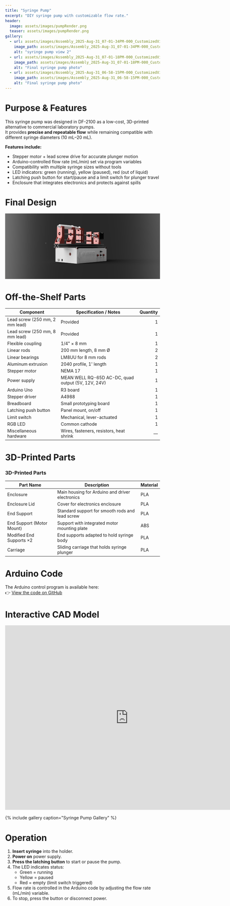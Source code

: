 ```yaml
---
title: "Syringe Pump"
excerpt: "DIY syringe pump with customizable flow rate."
header:
  image: assets/images/pumpRender.png
  teaser: assets/images/pumpRender.png
gallery:
  - url: assets/images/Assembly_2025-Aug-31_07-01-34PM-000_CustomizedView1371566399_png.png
    image_path: assets/images/Assembly_2025-Aug-31_07-01-34PM-000_CustomizedView1371566399_png.png
    alt: "syringe pump view 2"
  - url: assets/images/Assembly_2025-Aug-31_07-01-18PM-000_CustomizedView13917699269_png.png
    image_path: assets/images/Assembly_2025-Aug-31_07-01-18PM-000_CustomizedView13917699269_png.png
    alt: "Final syringe pump photo"
  - url: assets/images/Assembly_2025-Aug-31_06-58-15PM-000_CustomizedView25255171325_png.png
    image_path: assets/images/Assembly_2025-Aug-31_06-58-15PM-000_CustomizedView25255171325_png.png
    alt: "Final syringe pump photo"
---
```


# Purpose & Features

This syringe pump was designed in DF-2100 as a low-cost, 3D-printed alternative to commercial laboratory pumps.  
It provides **precise and repeatable flow** while remaining compatible with different syringe diameters (10 mL–20 mL).  

**Features include:**
* Stepper motor + lead screw drive for accurate plunger motion  
* Arduino-controlled flow rate (mL/min) set via program variables  
* Compatibility with multiple syringe sizes without tools  
* LED indicators: green (running), yellow (paused), red (out of liquid)  
* Latching push button for start/pause and a limit switch for plunger travel  
* Enclosure that integrates electronics and protects against spills   

# Final Design

![Final assembly](/assets/images/finalPump.png)

# Off-the-Shelf Parts

| Component                        | Specification / Notes                                | Quantity |
|----------------------------------|------------------------------------------------------|---------:|
| Lead screw (250 mm, 2 mm lead)   | Provided                                             | 1 |
| Lead screw (250 mm, 8 mm lead)   | Provided                                             | 1 |
| Flexible coupling                | 1/4" × 8 mm                                          | 1 |
| Linear rods                      | 200 mm length, 8 mm Ø                                | 2 |
| Linear bearings                  | LM8UU for 8 mm rods                                  | 2 |
| Aluminum extrusion               | 2040 profile, 1' length                              | 1 |
| Stepper motor                    | NEMA 17                                              | 1 |
| Power supply                     | MEAN WELL RQ-65D AC-DC, quad output (5V, 12V, 24V)   | 1 |
| Arduino Uno                      | R3 board                                             | 1 |
| Stepper driver                    | A4988                                               | 1 |
| Breadboard                       | Small prototyping board                              | 1 |
| Latching push button             | Panel mount, on/off                                  | 1 |
| Limit switch                     | Mechanical, lever-actuated                           | 1 |
| RGB LED                          | Common cathode                                       | 1 |
| Miscellaneous hardware           | Wires, fasteners, resistors, heat shrink             | — |

# 3D-Printed Parts

### 3D-Printed Parts

| Part Name                 | Description                                      | Material |
|----------------------------|--------------------------------------------------|----------|
| Enclosure                  | Main housing for Arduino and driver electronics  | PLA |
| Enclosure Lid              | Cover for electronics enclosure                  | PLA |
| End Support                | Standard support for smooth rods and lead screw  | PLA |
| End Support (Motor Mount)  | Support with integrated motor mounting plate      | ABS |
| Modified End Supports ×2   | End supports adapted to hold syringe body         | PLA |
| Carriage                   | Sliding carriage that holds syringe plunger       | PLA |

# Arduino Code

The Arduino control program is available here:  
👉 [View the code on GitHub](https://github.com/danielmansueto/danielmansueto.github.io/blob/main/assets/SyringeArduinoCode)

# Interactive CAD Model

<iframe src="https://a360.co/4ndD7XO" width="800" height="600" allowfullscreen="true" webkitallowfullscreen="true" mozallowfullscreen="true" frameborder="0"></iframe>

{% include gallery caption="Syringe Pump Gallery" %}

# Operation

1. **Insert syringe** into the holder.
2. **Power on** power supply.  
3. **Press the latching button** to start or pause the pump.  
4. The LED indicates status:  
   * Green = running  
   * Yellow = paused  
   * Red = empty (limit switch triggered)  
5. Flow rate is controlled in the Arduino code by adjusting the flow rate (mL/min) variable.  
6. To stop, press the button or disconnect power.  


